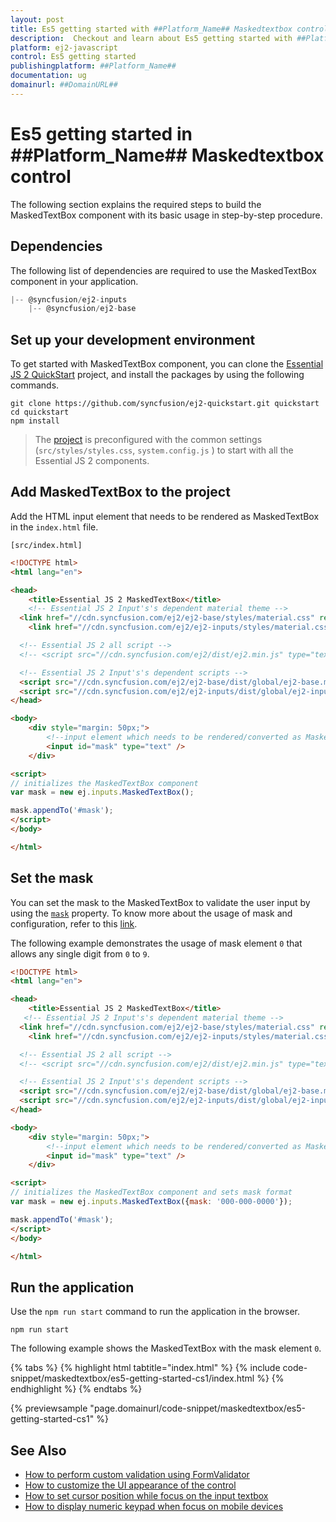 ```yaml
---
layout: post
title: Es5 getting started with ##Platform_Name## Maskedtextbox control | Syncfusion
description:  Checkout and learn about Es5 getting started with ##Platform_Name## Maskedtextbox control of Syncfusion Essential JS 2 and more details.
platform: ej2-javascript
control: Es5 getting started 
publishingplatform: ##Platform_Name##
documentation: ug
domainurl: ##DomainURL##
---
```


# Es5 getting started in ##Platform_Name## Maskedtextbox control

The following section explains the required steps to build the MaskedTextBox component with its basic usage in step-by-step procedure.

## Dependencies

The following list of dependencies are required to use the MaskedTextBox component in your application.

```javascript
|-- @syncfusion/ej2-inputs
    |-- @syncfusion/ej2-base
```

## Set up your development environment

To get started with MaskedTextBox component, you can clone the [Essential JS 2 QuickStart](https://github.com/syncfusion/ej2-quickstart.git) project, and install the packages by using the following commands.

```
git clone https://github.com/syncfusion/ej2-quickstart.git quickstart
cd quickstart
npm install
```

> The [project](https://github.com/syncfusion/ej2-quickstart.git) is preconfigured with the common settings (`src/styles/styles.css`, `system.config.js` ) to start with all the Essential JS 2 components.

## Add MaskedTextBox to the project

Add the HTML input element that needs to be rendered as MaskedTextBox in the `index.html` file.

`[src/index.html]`

```html
<!DOCTYPE html>
<html lang="en">

<head>
    <title>Essential JS 2 MaskedTextBox</title>
    <!-- Essential JS 2 Input's's dependent material theme -->
  <link href="//cdn.syncfusion.com/ej2/ej2-base/styles/material.css" rel="stylesheet" type="text/css"/>
    <link href="//cdn.syncfusion.com/ej2/ej2-inputs/styles/material.css" rel="stylesheet" type="text/css"/>

  <!-- Essential JS 2 all script -->
  <!-- <script src="//cdn.syncfusion.com/ej2/dist/ej2.min.js" type="text/javascript"></script> -->

  <!-- Essential JS 2 Input's's dependent scripts -->
  <script src="//cdn.syncfusion.com/ej2/ej2-base/dist/global/ej2-base.min.js" type="text/javascript"></script>
  <script src="//cdn.syncfusion.com/ej2/ej2-inputs/dist/global/ej2-inputs.min.js" type="text/javascript"></script>
</head>

<body>
    <div style="margin: 50px;">
        <!--input element which needs to be rendered/converted as MaskedTextBox-->
        <input id="mask" type="text" />
    </div>

<script>
// initializes the MaskedTextBox component
var mask = new ej.inputs.MaskedTextBox();

mask.appendTo('#mask');
</script>
</body>

</html>

```

## Set the mask

You can set the mask to the MaskedTextBox to validate the user input by using the [`mask`](../api/maskedtextbox/#mask) property. To know more about the usage of mask and configuration, refer to this [link](./mask-configuration/).

The following example demonstrates the usage of mask element `0` that allows any single digit from `0` to `9`.

```html
<!DOCTYPE html>
<html lang="en">

<head>
    <title>Essential JS 2 MaskedTextBox</title>
   <!-- Essential JS 2 Input's's dependent material theme -->
  <link href="//cdn.syncfusion.com/ej2/ej2-base/styles/material.css" rel="stylesheet" type="text/css"/>
    <link href="//cdn.syncfusion.com/ej2/ej2-inputs/styles/material.css" rel="stylesheet" type="text/css"/>

  <!-- Essential JS 2 all script -->
  <!-- <script src="//cdn.syncfusion.com/ej2/dist/ej2.min.js" type="text/javascript"></script> -->

  <!-- Essential JS 2 Input's's dependent scripts -->
  <script src="//cdn.syncfusion.com/ej2/ej2-base/dist/global/ej2-base.min.js" type="text/javascript"></script>
  <script src="//cdn.syncfusion.com/ej2/ej2-inputs/dist/global/ej2-inputs.min.js" type="text/javascript"></script>
</head>

<body>
    <div style="margin: 50px;">
        <!--input element which needs to be rendered/converted as MaskedTextBox-->
        <input id="mask" type="text" />
    </div>

<script>
// initializes the MaskedTextBox component and sets mask format
var mask = new ej.inputs.MaskedTextBox({mask: '000-000-0000'});

mask.appendTo('#mask');
</script>
</body>

</html>

```

## Run the application

Use the `npm run start` command to run the application in the browser.

```
npm run start
```

The following example shows the MaskedTextBox with the mask element `0`.

{% tabs %}
{% highlight html tabtitle="index.html" %}
{% include code-snippet/maskedtextbox/es5-getting-started-cs1/index.html %}
{% endhighlight %}
{% endtabs %}
        
{% previewsample "page.domainurl/code-snippet/maskedtextbox/es5-getting-started-cs1" %}

## See Also

* [How to perform custom validation using FormValidator](./how-to/perform-custom-validation-using-form-validator/)
* [How to customize the UI appearance of the control](./how-to/customize-the-ui-appearance-of-the-control/)
* [How to set cursor position while focus on the input textbox](./how-to/set-cursor-position-while-focus-on-the-input-textbox/)
* [How to display numeric keypad when focus on mobile devices](./how-to/display-numeric-keypad-when-focus-on-mobile-devices/)
